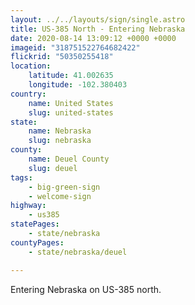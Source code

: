 ```yaml
---
layout: ../../layouts/sign/single.astro
title: US-385 North - Entering Nebraska
date: 2020-08-14 13:09:12 +0000 +0000
imageid: "318751522764682422"
flickrid: "50350255418"
location:
    latitude: 41.002635
    longitude: -102.380403
country:
    name: United States
    slug: united-states
state:
    name: Nebraska
    slug: nebraska
county:
    name: Deuel County
    slug: deuel
tags:
    - big-green-sign
    - welcome-sign
highway:
    - us385
statePages:
    - state/nebraska
countyPages:
    - state/nebraska/deuel

---
```

Entering Nebraska on US-385 north.